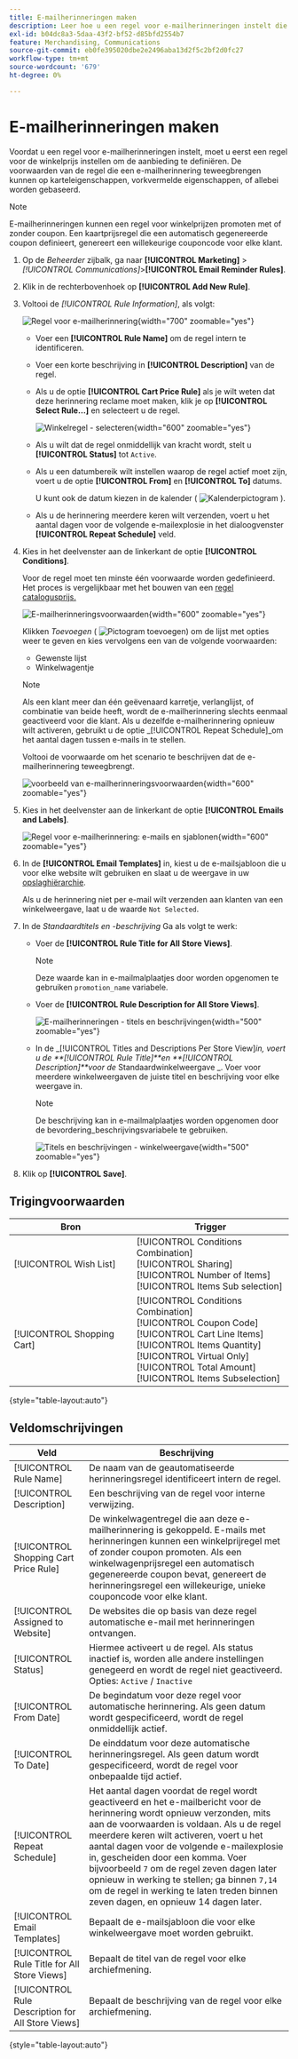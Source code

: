 ```yaml
---
title: E-mailherinneringen maken
description: Leer hoe u een regel voor e-mailherinneringen instelt die gebruikmaakt van een bestaande regel voor de prijs van winkelwagentjes.
exl-id: b04dc8a3-5daa-43f2-bf52-d85bfd2554b7
feature: Merchandising, Communications
source-git-commit: eb0fe395020dbe2e2496aba13d2f5c2bf2d0fc27
workflow-type: tm+mt
source-wordcount: '679'
ht-degree: 0%

---
```


# E-mailherinneringen maken

Voordat u een regel voor e-mailherinneringen instelt, moet u eerst een regel voor de winkelprijs instellen om de aanbieding te definiëren. De voorwaarden van de regel die een e-mailherinnering teweegbrengen kunnen op karteleigenschappen, vorkvermelde eigenschappen, of allebei worden gebaseerd.

>[!NOTE]
>
>E-mailherinneringen kunnen een regel voor winkelprijzen promoten met of zonder coupon. Een kaartprijsregel die een automatisch gegenereerde coupon definieert, genereert een willekeurige couponcode voor elke klant.

1. Op de _Beheerder_ zijbalk, ga naar **[!UICONTROL Marketing]** > _[!UICONTROL Communications]_>**[!UICONTROL Email Reminder Rules]**.

1. Klik in de rechterbovenhoek op **[!UICONTROL Add New Rule]**.

1. Voltooi de _[!UICONTROL Rule Information]_, als volgt:

   ![Regel voor e-mailherinnering](./assets/email-reminder-new.png){width="700" zoomable="yes"}

   - Voer een **[!UICONTROL Rule Name]** om de regel intern te identificeren.

   - Voer een korte beschrijving in **[!UICONTROL Description]** van de regel.

   - Als u de optie **[!UICONTROL Cart Price Rule]** als je wilt weten dat deze herinnering reclame moet maken, klik je op **[!UICONTROL Select Rule…]** en selecteert u de regel.

     ![Winkelregel - selecteren](./assets/email-reminder-select-rule.png){width="600" zoomable="yes"}

   - Als u wilt dat de regel onmiddellijk van kracht wordt, stelt u **[!UICONTROL Status]** tot `Active`.

   - Als u een datumbereik wilt instellen waarop de regel actief moet zijn, voert u de optie **[!UICONTROL From]** en **[!UICONTROL To]** datums.

     U kunt ook de datum kiezen in de kalender ( ![Kalenderpictogram](../assets/icon-calendar.png) ).

   - Als u de herinnering meerdere keren wilt verzenden, voert u het aantal dagen voor de volgende e-mailexplosie in het dialoogvenster **[!UICONTROL Repeat Schedule]** veld.

1. Kies in het deelvenster aan de linkerkant de optie **[!UICONTROL Conditions]**.

   Voor de regel moet ten minste één voorwaarde worden gedefinieerd. Het proces is vergelijkbaar met het bouwen van een [regel catalogusprijs.](price-rules-catalog.md)

   ![E-mailherinneringsvoorwaarden](./assets/email-reminder-conditions.png){width="600" zoomable="yes"}

   Klikken _Toevoegen_ ( ![Pictogram toevoegen](../assets/icon-add-green-circle.png)) om de lijst met opties weer te geven en kies vervolgens een van de volgende voorwaarden:

   - Gewenste lijst
   - Winkelwagentje

   >[!NOTE]
   >
   >Als een klant meer dan één geëvenaard karretje, verlanglijst, of combinatie van beide heeft, wordt de e-mailherinnering slechts eenmaal geactiveerd voor die klant. Als u dezelfde e-mailherinnering opnieuw wilt activeren, gebruikt u de optie _[!UICONTROL Repeat Schedule]_om het aantal dagen tussen e-mails in te stellen.

   Voltooi de voorwaarde om het scenario te beschrijven dat de e-mailherinnering teweegbrengt.

   ![voorbeeld van e-mailherinneringsvoorwaarden](./assets/email-reminder-condition-example.png){width="600" zoomable="yes"}

1. Kies in het deelvenster aan de linkerkant de optie **[!UICONTROL Emails and Labels]**.

   ![Regel voor e-mailherinnering: e-mails en sjablonen ](./assets/email-reminder-rule-emails-labels-email-templates.png){width="600" zoomable="yes"}

1. In de **[!UICONTROL Email Templates]** in, kiest u de e-mailsjabloon die u voor elke website wilt gebruiken en slaat u de weergave in uw [opslaghiërarchie](../getting-started/websites-stores-views.md).

   Als u de herinnering niet per e-mail wilt verzenden aan klanten van een winkelweergave, laat u de waarde `Not Selected`.

1. In de _Standaardtitels en -beschrijving_ Ga als volgt te werk:

   - Voer de **[!UICONTROL Rule Title for All Store Views]**.

     >[!NOTE]
     >
     >Deze waarde kan in e-mailmalplaatjes door worden opgenomen te gebruiken `promotion_name` variabele.

   - Voer de **[!UICONTROL Rule Description for All Store Views]**.

     ![E-mailherinneringen - titels en beschrijvingen](./assets/email-reminders-emails-and-labels-default-titles-description.png){width="500" zoomable="yes"}

   - In de _[!UICONTROL Titles and Descriptions Per Store View]_in, voert u de **[!UICONTROL Rule Title]**en **[!UICONTROL Description]**voor de_ Standaardwinkelweergave _. Voer voor meerdere winkelweergaven de juiste titel en beschrijving voor elke weergave in.

     >[!NOTE]
     >
     >De beschrijving kan in e-mailmalplaatjes worden opgenomen door de bevordering_beschrijvingsvariabele te gebruiken.

     ![Titels en beschrijvingen - winkelweergave](./assets/email-reminder-rules-title-descriptions-per-store-view.png){width="500" zoomable="yes"}

1. Klik op **[!UICONTROL Save]**.

## Trigingvoorwaarden

| Bron | Trigger |
|--- |--- |
| [!UICONTROL Wish List] | [!UICONTROL Conditions Combination]<br/>[!UICONTROL Sharing]<br/>[!UICONTROL Number of Items]<br/>[!UICONTROL Items Sub selection] |
| [!UICONTROL Shopping Cart] | [!UICONTROL Conditions Combination]<br/>[!UICONTROL Coupon Code]<br/>[!UICONTROL Cart Line Items]<br/>[!UICONTROL Items Quantity]<br/>[!UICONTROL Virtual Only]<br/>[!UICONTROL Total Amount]<br/>[!UICONTROL Items Subselection] |

{style="table-layout:auto"}

## Veldomschrijvingen

| Veld | Beschrijving |
|--- |--- |
| [!UICONTROL Rule Name] | De naam van de geautomatiseerde herinneringsregel identificeert intern de regel. |
| [!UICONTROL Description] | Een beschrijving van de regel voor interne verwijzing. |
| [!UICONTROL Shopping Cart Price Rule] | De winkelwagentregel die aan deze e-mailherinnering is gekoppeld. E-mails met herinneringen kunnen een winkelprijregel met of zonder coupon promoten. Als een winkelwagenprijsregel een automatisch gegenereerde coupon bevat, genereert de herinneringsregel een willekeurige, unieke couponcode voor elke klant. |
| [!UICONTROL Assigned to Website] | De websites die op basis van deze regel automatische e-mail met herinneringen ontvangen. |
| [!UICONTROL Status] | Hiermee activeert u de regel. Als status inactief is, worden alle andere instellingen genegeerd en wordt de regel niet geactiveerd. Opties: `Active` / `Inactive` |
| [!UICONTROL From Date] | De begindatum voor deze regel voor automatische herinnering. Als geen datum wordt gespecificeerd, wordt de regel onmiddellijk actief. |
| [!UICONTROL To Date] | De einddatum voor deze automatische herinneringsregel. Als geen datum wordt gespecificeerd, wordt de regel voor onbepaalde tijd actief. |
| [!UICONTROL Repeat Schedule] | Het aantal dagen voordat de regel wordt geactiveerd en het e-mailbericht voor de herinnering wordt opnieuw verzonden, mits aan de voorwaarden is voldaan. Als u de regel meerdere keren wilt activeren, voert u het aantal dagen voor de volgende e-mailexplosie in, gescheiden door een komma. Voer bijvoorbeeld `7` om de regel zeven dagen later opnieuw in werking te stellen; ga binnen `7,14` om de regel in werking te laten treden binnen zeven dagen, en opnieuw 14 dagen later. |
| [!UICONTROL Email Templates] | Bepaalt de e-mailsjabloon die voor elke winkelweergave moet worden gebruikt. |
| [!UICONTROL Rule Title for All Store Views] | Bepaalt de titel van de regel voor elke archiefmening. |
| [!UICONTROL Rule Description for All Store Views] | Bepaalt de beschrijving van de regel voor elke archiefmening. |

{style="table-layout:auto"}
